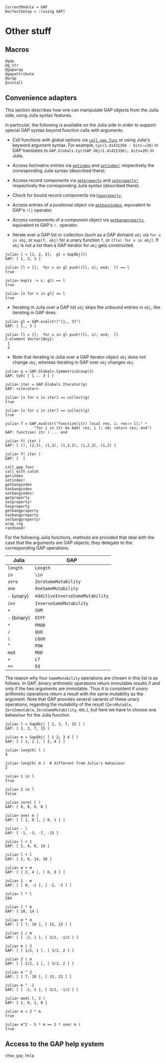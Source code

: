 ```@meta
CurrentModule = GAP
DocTestSetup = :(using GAP)
```

# Other stuff

## Macros

```@docs
@gap
@g_str
@gapwrap
@gapattribute
@wrap
@install
```

## Convenience adapters

This section describes how one can manipulate GAP objects from the Julia side,
using Julia syntax features.

In particular, the following is available on the Julia side
in order to support special GAP syntax beyond function calls with arguments.

- Call functions with global options via [`call_gap_func`](@ref)
  or using Julia's keyword argument syntax. For example,
  `Cyc(1.41421356 : bits:=20)` in GAP translates to
  `GAP.Globals.Cyc(GAP.Obj(1.41421356); bits=20)` in Julia.

- Access list/matrix entries via [`getindex`](@ref) and [`setindex!`](@ref)
  respectively the corresponding Julia syntax (described there).

- Access record components via [`getproperty`](@ref) and [`setproperty!`](@ref)
  respectively the corresponding Julia syntax (described there).

- Check for bound record components via [`hasproperty`](@ref).

- Access entries of a positional object via [`getbangindex`](@ref),
  equivalent to GAP's `![]` operator.

- Access components of a component object via [`getbangproperty`](@ref),
  equivalent to GAP's `!.` operator.

- Iterate over a GAP list or collection (such as a GAP domain) `obj`
  via `for x in obj`,
  or `map(f, obj)` for a unary function `f`,
  or `[f(x) for x in obj]`.
  If `obj` is not a list then a GAP iterator for `obj` gets constructed.

```jldoctest
julia> l = [1, 2, 3];  gl = GapObj(l)
GAP: [ 1, 2, 3 ]

julia> ll = [];  for x in gl push!(ll, x); end;  ll == l
true

julia> map(x -> x, gl) == l
true

julia> [x for x in gl] == l
true
```

- Iterating in Julia over a GAP list `obj` skips the unbound entries in `obj`,
  like iterating in GAP does.

```jldoctest
julia> gl = GAP.evalstr("[1,, 3]")
GAP: [ 1,, 3 ]

julia> ll = [];  for x in gl push!(ll, x); end;  ll
2-element Vector{Any}:
 1
 3
```

- Note that iterating in Julia over a GAP iterator object `obj` does *not*
  change `obj`, whereas iterating in GAP over `obj` changes `obj`.

```jldoctest
julia> g = GAP.Globals.SymmetricGroup(3)
GAP: Sym( [ 1 .. 3 ] )

julia> iter = GAP.Globals.Iterator(g)
GAP: <iterator>

julia> [x for x in iter] == collect(g)
true

julia> [x for x in iter] == collect(g)
true

julia> f = GAP.evalstr("function(itr) local res, i; res:= [];" *
             "for i in itr do Add( res, i ); od; return res; end")
GAP: function( itr ) ... end

julia> f( iter )
GAP: [ (), (2,3), (1,3), (1,3,2), (1,2,3), (1,2) ]

julia> f( iter )
GAP: [  ]
```

```@docs
call_gap_func
call_with_catch
getindex
setindex!
getbangindex
hasbangindex
setbangindex!
getproperty
setproperty!
hasproperty
getbangproperty
hasbangproperty
setbangproperty!
wrap_rng
randseed!
```

For the following Julia functions, methods are provided that deal with the
case that the arguments are GAP objects; they delegate to the corresponding
GAP operations.

| Julia        | GAP      |
|--------------|----------|
| `length`     | `Length` |
| `in`         | `\in`    |
| `zero`       | `ZeroSameMutability`   |
| `one`        | `OneSameMutability`    |
| `-` (unary)  | `AdditiveInverseSameMutability`   |
| `inv`        | `InverseSameMutability`    |
| `+`          | `SUM`    |
| `-` (binary) | `DIFF`   |
| `*`          | `PROD`   |
| `/`          | `QUO`    |
| `\`          | `LQUO`   |
| `^`          | `POW`    |
| `mod`        | `MOD`    |
| `<`          | `LT`     |
| `==`         | `EQ`     |

The reason why four `SameMutability` operations are chosen in this list
is as follows.
In GAP, *binary* arithmetic operations return immutable results if and only if
the two arguments are immutable.
Thus it is consistent if *unary* arithmetic operations return a result
with the same mutability as the argument.
Note that GAP provides several variants of these unary operations,
regarding the mutability of the result
(`ZeroMutable`, `ZeroImmutable`, `ZeroSameMutability`, etc.),
but here we have to choose one behaviour for the Julia function.

```jldoctest
julia> l = GapObj( [ 1, 3, 7, 15 ] )
GAP: [ 1, 3, 7, 15 ]

julia> m = GapObj( [ 1 2; 3 4 ] )
GAP: [ [ 1, 2 ], [ 3, 4 ] ]

julia> length( l )
4

julia> length( m )  # different from Julia's behaviour
2

julia> 1 in l
true

julia> 2 in l
false

julia> zero( l )
GAP: [ 0, 0, 0, 0 ]

julia> one( m )
GAP: [ [ 1, 0 ], [ 0, 1 ] ]

julia> - l
GAP: [ -1, -3, -7, -15 ]

julia> l + 1
GAP: [ 2, 4, 8, 16 ]

julia> l + l
GAP: [ 2, 6, 14, 30 ]

julia> m + m
GAP: [ [ 2, 4 ], [ 6, 8 ] ]

julia> 1 - m
GAP: [ [ 0, -1 ], [ -2, -3 ] ]

julia> l * l
284

julia> l * m
GAP: [ 10, 14 ]

julia> m * m
GAP: [ [ 7, 10 ], [ 15, 22 ] ]

julia> 1 / m
GAP: [ [ -2, 1 ], [ 3/2, -1/2 ] ]

julia> m / 2
GAP: [ [ 1/2, 1 ], [ 3/2, 2 ] ]

julia> 2 \ m
GAP: [ [ 1/2, 1 ], [ 3/2, 2 ] ]

julia> m ^ 2
GAP: [ [ 7, 10 ], [ 15, 22 ] ]

julia> m ^ -1
GAP: [ [ -2, 1 ], [ 3/2, -1/2 ] ]

julia> mod( l, 3 )
GAP: [ 1, 0, 1, 0 ]

julia> m < 2 * m
true

julia> m^2 - 5 * m == 2 * one( m )
true

```

## Access to the GAP help system

```@docs
show_gap_help
```

